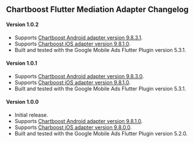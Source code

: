 ## Chartboost Flutter Mediation Adapter Changelog

#### Version 1.0.2
- Supports [Chartboost Android adapter version 9.8.3.1](https://github.com/googleads/googleads-mobile-android-mediation/blob/main/ThirdPartyAdapters/chartboost/CHANGELOG.md#version-9831).
- Supports [Charboost iOS adapter version 9.8.1.0](https://github.com/googleads/googleads-mobile-ios-mediation/blob/main/adapters/Chartboost/CHANGELOG.md#version-9810).
- Built and tested with the Google Mobile Ads Flutter Plugin version 5.3.1.

#### Version 1.0.1
- Supports [Chartboost Android adapter version 9.8.3.0](https://github.com/googleads/googleads-mobile-android-mediation/blob/main/ThirdPartyAdapters/chartboost/CHANGELOG.md#version-9830).
- Supports [Charboost iOS adapter version 9.8.1.0](https://github.com/googleads/googleads-mobile-ios-mediation/blob/main/adapters/Chartboost/CHANGELOG.md#version-9810).
- Built and tested with the Google Mobile Ads Flutter Plugin version 5.3.1.

#### Version 1.0.0
- Initial release.
- Supports [Chartboost Android adapter version 9.8.1.0](https://github.com/googleads/googleads-mobile-android-mediation/blob/main/ThirdPartyAdapters/chartboost/CHANGELOG.md#version-9810).
- Supports [Charboost iOS adapter version 9.8.0.0](https://github.com/googleads/googleads-mobile-ios-mediation/blob/main/adapters/Chartboost/CHANGELOG.md#version-9800).
- Built and tested with the Google Mobile Ads Flutter Plugin version 5.2.0.